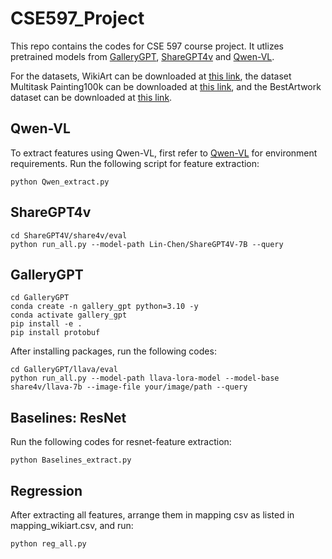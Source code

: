 # CSE597_Project


This repo contains the codes for CSE 597 course project. It utlizes pretrained models from [GalleryGPT](https://github.com/steven640pixel/GalleryGPT), [ShareGPT4v](https://github.com/ShareGPT4Omni/ShareGPT4V) and [Qwen-VL](https://github.com/QwenLM/Qwen-VL). 

For the datasets, WikiArt can be downloaded at [this link](https://github.com/cs-chan/ArtGAN/tree/master/WikiArt%20Dataset), the dataset Multitask Painting100k can be downloaded at [this link](http://www.ivl.disco.unimib.it/activities/paintings/), and the BestArtwork dataset can be downloaded at [this link](https://www.kaggle.com/datasets/ikarus777/best-artworks-of-all-time/code?datasetId=130081&sortBy=voteCount). 


## Qwen-VL
To extract features using Qwen-VL, first refer to [Qwen-VL](https://github.com/QwenLM/Qwen-VL) for environment requirements.
Run the following script for feature extraction:
```
python Qwen_extract.py
```
## ShareGPT4v

```
cd ShareGPT4V/share4v/eval
python run_all.py --model-path Lin-Chen/ShareGPT4V-7B --query 
```
## GalleryGPT
```
cd GalleryGPT
conda create -n gallery_gpt python=3.10 -y
conda activate gallery_gpt
pip install -e .
pip install protobuf
```
After installing packages, run the following codes:
```
cd GalleryGPT/llava/eval
python run_all.py --model-path llava-lora-model --model-base share4v/llava-7b --image-file your/image/path --query
```

## Baselines: ResNet
Run the following codes for resnet-feature extraction:
```
python Baselines_extract.py
```
## Regression 
After extracting all features, arrange them in mapping csv as listed in mapping_wikiart.csv, and run:
```
python reg_all.py
```
